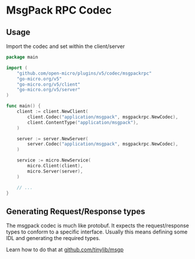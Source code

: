 # MsgPack RPC Codec

## Usage

Import the codec and set within the client/server
```go
package main

import (
    "github.com/open-micro/plugins/v5/codec/msgpackrpc"
    "go-micro.org/v5"
    "go-micro.org/v5/client"
    "go-micro.org/v5/server"
)

func main() {
    client := client.NewClient(
        client.Codec("application/msgpack", msgpackrpc.NewCodec),
        client.ContentType("application/msgpack"),
    )

    server := server.NewServer(
        server.Codec("application/msgpack", msgpackrpc.NewCodec),
    )

    service := micro.NewService(
        micro.Client(client),
        micro.Server(server),
    )

    // ...
}
```

## Generating Request/Response types

The msgpack codec is much like protobuf. It expects the request/response types to conform to a specific interface. Usually this 
means defining some IDL and generating the required types. 

Learn how to do that at [github.com/tinylib/msgp](https://github.com/tinylib/msgp)

